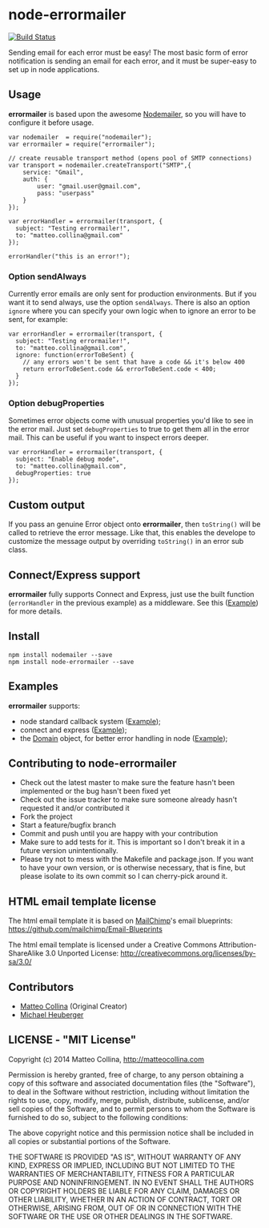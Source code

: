 node-errormailer
====================

[![Build
Status](https://travis-ci.org/mcollina/node-errormailer.png)](https://travis-ci.org/mcollina/node-errormailer)

Sending email for each error must be easy!
The most basic form of error notification is sending an email for each
error, and it must be super-easy to set up in node applications.

## Usage

__errormailer__ is based upon the awesome
[Nodemailer](https://github.com/andris9/Nodemailer), so you will have to
configure it before usage.

```
var nodemailer  = require("nodemailer");
var errormailer = require("errormailer");

// create reusable transport method (opens pool of SMTP connections)
var transport = nodemailer.createTransport("SMTP",{
    service: "Gmail",
    auth: {
        user: "gmail.user@gmail.com",
        pass: "userpass"
    }
});

var errorHandler = errormailer(transport, {
  subject: "Testing errormailer!",
  to: "matteo.collina@gmail.com"
});

errorHandler("this is an error!");
```

### Option sendAlways

Currently error emails are only sent for production environments. But if you want it to send always, use the option `sendAlways`. There is also an option `ignore` where you can specify your own logic when to ignore an error to be sent, for example:

```
var errorHandler = errormailer(transport, {
  subject: "Testing errormailer!",
  to: "matteo.collina@gmail.com",
  ignore: function(errorToBeSent) {
    // any errors won't be sent that have a code && it's below 400
    return errorToBeSent.code && errorToBeSent.code < 400;
  }
});
```

### Option debugProperties

Sometimes error objects come with unusual properties you'd like to see in the error mail. Just set `debugProperties` to true to get them all in the error mail. This can be useful if you want to inspect errors deeper.


```
var errorHandler = errormailer(transport, {
  subject: "Enable debug mode",
  to: "matteo.collina@gmail.com",
  debugProperties: true
});
```

## Custom output

If you pass an genuine Error object onto __errormailer__, then `toString()` will be called to retrieve the error message. Like that, this enables the develope to customize the message output by overriding `toString()` in an error sub class.

## Connect/Express support

__errormailer__ fully supports Connect and Express, just use the
built function (`errorHandler` in the previous example) as a middleware.
See this ([Example](https://github.com/mcollina/node-errormailer/blob/master/examples/connect.js))
for more details.

## Install

```
npm install nodemailer --save
npm install node-errormailer --save
```

## Examples

__errormailer__ supports:
 * node standard callback system
([Example](https://github.com/mcollina/node-errormailer/blob/master/examples/simple.js));
 * connect and express
([Example](https://github.com/mcollina/node-errormailer/blob/master/examples/connect.js));
 * the [Domain](http://nodejs.org/api/domain.html) object, for better
error handling in node
([Example](https://github.com/mcollina/node-errormailer/blob/master/examples/domain.js));

## Contributing to node-errormailer

* Check out the latest master to make sure the feature hasn't been
  implemented or the bug hasn't been fixed yet
* Check out the issue tracker to make sure someone already hasn't
  requested it and/or contributed it
* Fork the project
* Start a feature/bugfix branch
* Commit and push until you are happy with your contribution
* Make sure to add tests for it. This is important so I don't break it
  in a future version unintentionally.
* Please try not to mess with the Makefile and package.json. If you
  want to have your own version, or is otherwise necessary, that is
  fine, but please isolate to its own commit so I can cherry-pick around
  it.

## HTML email template license

The html email template it is based on [MailChimp](http://mailchimp.com)'s
email blueprints: https://github.com/mailchimp/Email-Blueprints

The html email template is licensed under a Creative Commons
Attribution-ShareAlike 3.0 Unported License:
http://creativecommons.org/licenses/by-sa/3.0/

## Contributors

  - [Matteo Collina](http://matteocollina.com) (Original Creator)
  - [Michael Heuberger](https://binarykitchen.com)

## LICENSE - "MIT License"

Copyright (c) 2014 Matteo Collina, http://matteocollina.com

Permission is hereby granted, free of charge, to any person
obtaining a copy of this software and associated documentation
files (the "Software"), to deal in the Software without
restriction, including without limitation the rights to use,
copy, modify, merge, publish, distribute, sublicense, and/or sell
copies of the Software, and to permit persons to whom the
Software is furnished to do so, subject to the following
conditions:

The above copyright notice and this permission notice shall be
included in all copies or substantial portions of the Software.

THE SOFTWARE IS PROVIDED "AS IS", WITHOUT WARRANTY OF ANY KIND,
EXPRESS OR IMPLIED, INCLUDING BUT NOT LIMITED TO THE WARRANTIES
OF MERCHANTABILITY, FITNESS FOR A PARTICULAR PURPOSE AND
NONINFRINGEMENT. IN NO EVENT SHALL THE AUTHORS OR COPYRIGHT
HOLDERS BE LIABLE FOR ANY CLAIM, DAMAGES OR OTHER LIABILITY,
WHETHER IN AN ACTION OF CONTRACT, TORT OR OTHERWISE, ARISING
FROM, OUT OF OR IN CONNECTION WITH THE SOFTWARE OR THE USE OR
OTHER DEALINGS IN THE SOFTWARE.
